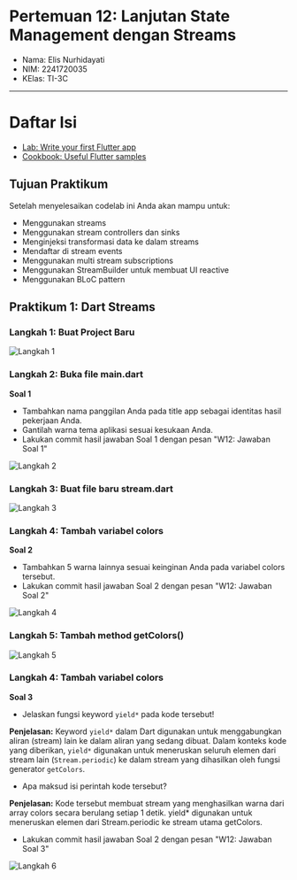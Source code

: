 # Pertemuan 12: Lanjutan State Management dengan Streams

- Nama: Elis Nurhidayati
- NIM: 2241720035
- KElas: TI-3C

---
# Daftar Isi
- [Lab: Write your first Flutter app](https://docs.flutter.dev/get-started/codelab)
- [Cookbook: Useful Flutter samples](https://docs.flutter.dev/cookbook)


## Tujuan Praktikum
Setelah menyelesaikan codelab ini Anda akan mampu untuk:
- Menggunakan streams
- Menggunakan stream controllers dan sinks
- Menginjeksi transformasi data ke dalam streams
- Mendaftar di stream events
- Menggunakan multi stream subscriptions
- Menggunakan StreamBuilder untuk membuat UI reactive
- Menggunakan BLoC pattern


## Praktikum 1: Dart Streams
### Langkah 1: Buat Project Baru

![Langkah 1](/assets/P1/1.png)

### Langkah 2: Buka file main.dart
**Soal 1**
- Tambahkan nama panggilan Anda pada title app sebagai identitas hasil pekerjaan Anda.
- Gantilah warna tema aplikasi sesuai kesukaan Anda.
- Lakukan commit hasil jawaban Soal 1 dengan pesan "W12: Jawaban Soal 1"

![Langkah 2](/assets/P1/2.png)

### Langkah 3: Buat file baru stream.dart

![Langkah 3](/assets/P1/3.png)

### Langkah 4: Tambah variabel colors
**Soal 2**
- Tambahkan 5 warna lainnya sesuai keinginan Anda pada variabel colors tersebut.
- Lakukan commit hasil jawaban Soal 2 dengan pesan "W12: Jawaban Soal 2"

![Langkah 4](/assets/P1/4.png)

### Langkah 5: Tambah method getColors()

![Langkah 5](/assets/P1/5.png)

### Langkah 4: Tambah variabel colors
**Soal 3**
- Jelaskan fungsi keyword `yield*` pada kode tersebut!

**Penjelasan:** Keyword `yield*` dalam Dart digunakan untuk menggabungkan aliran (stream) lain ke dalam aliran yang sedang dibuat. Dalam konteks kode yang diberikan, `yield*` digunakan untuk meneruskan seluruh elemen dari stream lain (`Stream.periodic`) ke dalam stream yang dihasilkan oleh fungsi generator `getColors`.

- Apa maksud isi perintah kode tersebut?

**Penjelasan:** Kode tersebut membuat stream yang menghasilkan warna dari array colors secara berulang setiap 1 detik. yield* digunakan untuk meneruskan elemen dari Stream.periodic ke stream utama getColors.

- Lakukan commit hasil jawaban Soal 2 dengan pesan "W12: Jawaban Soal 3"

![Langkah 6](/assets/P1/6.png)

